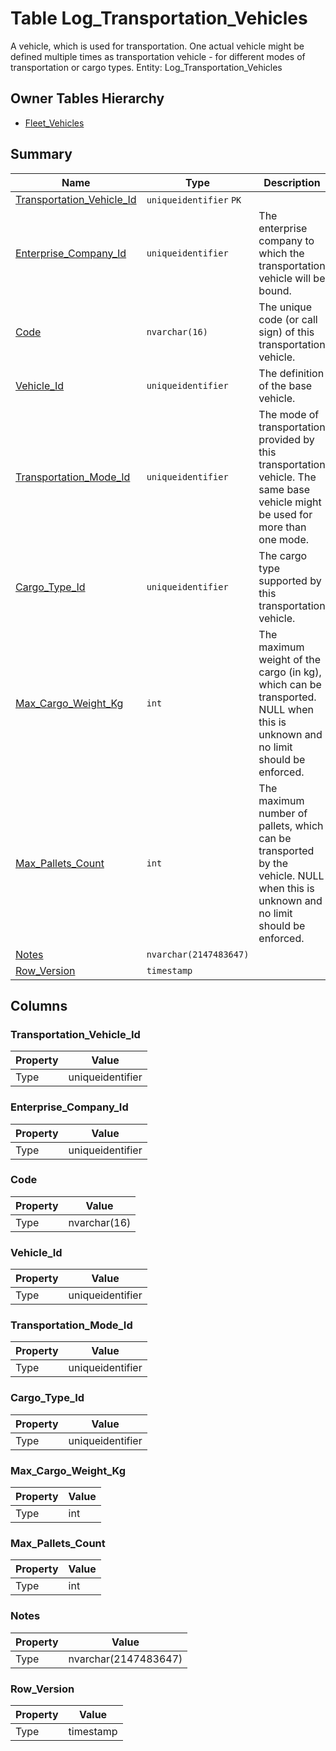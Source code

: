 # Table Log_Transportation_Vehicles

A vehicle, which is used for transportation. One actual vehicle might be defined multiple times as transportation vehicle - for different modes of transportation or cargo types. Entity: Log_Transportation_Vehicles

## Owner Tables Hierarchy

* [Fleet_Vehicles](Fleet_Vehicles.md)

## Summary

| Name | Type | Description |
| - | - | --- |
|[Transportation_Vehicle_Id](#transportation_vehicle_id)|`uniqueidentifier` `PK`||
|[Enterprise_Company_Id](#enterprise_company_id)|`uniqueidentifier` |The enterprise company to which the transportation vehicle will be bound.|
|[Code](#code)|`nvarchar(16)` |The unique code (or call sign) of this transportation vehicle.|
|[Vehicle_Id](#vehicle_id)|`uniqueidentifier` |The definition of the base vehicle.|
|[Transportation_Mode_Id](#transportation_mode_id)|`uniqueidentifier` |The mode of transportation provided by this transportation vehicle. The same base vehicle might be used for more than one mode.|
|[Cargo_Type_Id](#cargo_type_id)|`uniqueidentifier` |The cargo type supported by this transportation vehicle.|
|[Max_Cargo_Weight_Kg](#max_cargo_weight_kg)|`int` |The maximum weight of the cargo (in kg), which can be transported. NULL when this is unknown and no limit should be enforced.|
|[Max_Pallets_Count](#max_pallets_count)|`int` |The maximum number of pallets, which can be transported by the vehicle. NULL when this is unknown and no limit should be enforced.|
|[Notes](#notes)|`nvarchar(2147483647)` ||
|[Row_Version](#row_version)|`timestamp` ||

## Columns

### Transportation_Vehicle_Id

| Property | Value |
| - | - |
|Type|uniqueidentifier|

### Enterprise_Company_Id

| Property | Value |
| - | - |
|Type|uniqueidentifier|

### Code

| Property | Value |
| - | - |
|Type|nvarchar(16)|

### Vehicle_Id

| Property | Value |
| - | - |
|Type|uniqueidentifier|

### Transportation_Mode_Id

| Property | Value |
| - | - |
|Type|uniqueidentifier|

### Cargo_Type_Id

| Property | Value |
| - | - |
|Type|uniqueidentifier|

### Max_Cargo_Weight_Kg

| Property | Value |
| - | - |
|Type|int|

### Max_Pallets_Count

| Property | Value |
| - | - |
|Type|int|

### Notes

| Property | Value |
| - | - |
|Type|nvarchar(2147483647)|

### Row_Version

| Property | Value |
| - | - |
|Type|timestamp|


